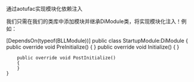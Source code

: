 通过aotufac实现模块化依赖注入

我们只需在我们的类库中添加模块并继承DiModule类，将实现模块化注入！例如：

  [DependsOn(typeof(BLLModule))]
  public class StartupModule:DiModule
    {
        public override void PreInitialize()
        {
        }
        public override void Initialize()
        {
        }

        public override void PostInitialize()
        {
        }
    }
